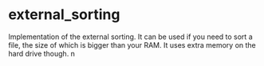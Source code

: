 # external_sorting
Implementation of the external sorting. It can be used if you need to sort a file, the size of which is bigger than your RAM. It uses extra memory on the hard drive though. n
